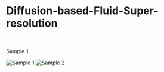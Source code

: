 # Diffusion-based-Fluid-Super-resolution
<br>
<div>
<p style style=”line-height: 100%” align="center">
<p>
<p>Sample 1</p>
<img src="https://github.com/BaratiLab/Diffusion-based-Fluid-Super-resolution/blob/main/images/re1000_1.gif" title="Sample 1" >
<img src="https://github.com/BaratiLab/Diffusion-based-Fluid-Super-resolution/blob/main/images/re1000_2.gif" title="Sample 2" >
</p>
